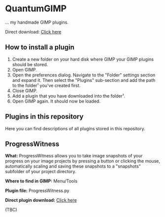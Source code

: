 # QuantumGIMP

... my handmade GIMP plugins.

Direct download: [Click here](https://github.com/QuantumGee/QuantumGIMP/archive/refs/heads/main.zip) 

## How to install a plugin

1. Create a new folder on your hard disk where GIMP your GIMP plugins should be stored.
2. Open GIMP.
3. Open the preferences dialog. Navigate to the "Folder" settings section and expand it. Then select the "Plugins" sub-section and add the path to the folder¹ you've created first.
4. Close GIMP.
5. Add a plugin that you have downloaded into the folder¹.
6. Open GIMP again. It should now be loaded.

## Plugins in this repository

Here you can find descriptions of all plugins stored in this repository.

## ProgressWitness
**What:** 
ProgressWitness allows you to take image snapshots of your progress on your image projects by pressing a button or clicking the mouse, automatically scaling and saving these snapshots to a "snapshots" subfolder of your project directory.

**Where to find in GIMP:** Menu/Tools

**Plugin file:** ProgressWitness.py

**Direct plugin download:** <a href="https://raw.githubusercontent.com/QuantumGee/QuantumGIMP/main/ProgressWitness.py" target="_blank">Click here</a>

(TBC)
